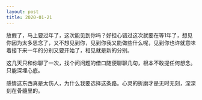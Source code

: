 ```yaml
---
layout: post
title: 2020-01-21
---
```


放假了，马上要过年了，这次能见到你吗？好担心错过这次就要在等1年了，想见你因为太多思念了，又不想见到你，见到你我又能做些什么呢，见到你也许就意味着接下来一年的分别又要开始了，相见就是新的分别。

这几天只和你聊了一次，找个问问题的借口随便聊聊几句，根本不敢提任何想念。只能深埋心底。

感情这东西真是太伤人，为什么我要选择这条路。心灵的折磨才是无时无刻，深深刻在骨髓里的。